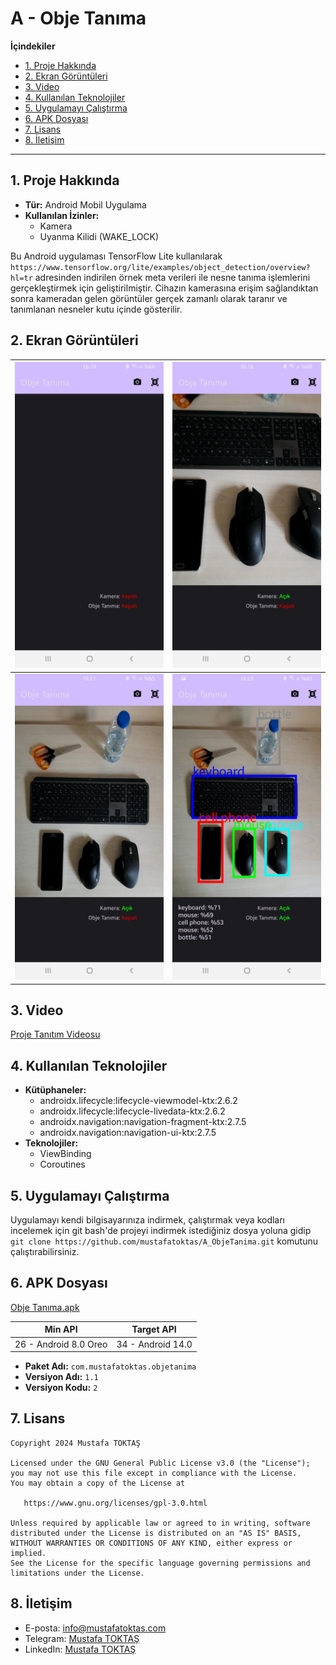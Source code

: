 # A - Obje Tanıma

**İçindekiler**

  - [1. Proje Hakkında](#1-proje-hakkında)
  - [2. Ekran Görüntüleri](#2-ekran-görüntüleri)
  - [3. Video](#3-video)
  - [4. Kullanılan Teknolojiler](#4-kullanılan-teknolojiler)
  - [5. Uygulamayı Çalıştırma](#5-uygulamayı-çalıştırma)
  - [6. APK Dosyası](#6-apk-dosyası)
  - [7. Lisans](#7-lisans)
  - [8. İletişim](#8-i̇letişim)

---


## 1. Proje Hakkında

  - **Tür:** Android Mobil Uygulama
  - **Kullanılan İzinler:** 
    - Kamera
    - Uyanma Kilidi (WAKE_LOCK)

Bu Android uygulaması TensorFlow Lite kullanılarak `https://www.tensorflow.org/lite/examples/object_detection/overview?hl=tr` adresinden indirilen örnek meta verileri ile nesne tanıma işlemlerini gerçekleştirmek için geliştirilmiştir. Cihazın kamerasına erişim sağlandıktan sonra kameradan gelen görüntüler gerçek zamanlı olarak taranır ve tanımlanan nesneler kutu içinde gösterilir.


## 2. Ekran Görüntüleri

|  ![Ekran Görüntüsü 1](./README%20RESOURCES/Ekran%20Görüntüsü%201.jpg) | ![Ekran Görüntüsü 2](./README%20RESOURCES/Ekran%20Görüntüsü%202.jpg) |
|                        -------------                                  |                       -------------                                  |
|  ![Ekran Görüntüsü 3](./README%20RESOURCES/Ekran%20Görüntüsü%203.jpg) | ![Ekran Görüntüsü 4](./README%20RESOURCES/Ekran%20Görüntüsü%204.jpg) |                                                                   |


## 3. Video

[Proje Tanıtım Videosu](https://youtu.be/RpdR251bvqw)

## 4. Kullanılan Teknolojiler

- **Kütüphaneler:**
  - androidx.lifecycle:lifecycle-viewmodel-ktx:2.6.2
  - androidx.lifecycle:lifecycle-livedata-ktx:2.6.2
  - androidx.navigation:navigation-fragment-ktx:2.7.5
  - androidx.navigation:navigation-ui-ktx:2.7.5
- **Teknolojiler:**
  - ViewBinding
  - Coroutines


## 5. Uygulamayı Çalıştırma

Uygulamayı kendi bilgisayarınıza indirmek, çalıştırmak veya kodları incelemek için git bash'de projeyi indirmek istediğiniz dosya yoluna gidip `git clone https://github.com/mustafatoktas/A_ObjeTanima.git` komutunu çalıştırabilirsiniz.


## 6. APK Dosyası

[Obje Tanıma.apk](./README%20RESOURCES/Obje%20Tanıma.apk)

|  Min API | Target API |
| ------------- | ------------- |
|  26 - Android 8.0 Oreo | 34 - Android 14.0 |
- **Paket Adı:** `com.mustafatoktas.objetanima`
- **Versiyon Adı:** `1.1`
- **Versiyon Kodu:** `2`


## 7. Lisans
    Copyright 2024 Mustafa TOKTAŞ

    Licensed under the GNU General Public License v3.0 (the "License");
    you may not use this file except in compliance with the License.
    You may obtain a copy of the License at

       https://www.gnu.org/licenses/gpl-3.0.html

    Unless required by applicable law or agreed to in writing, software
    distributed under the License is distributed on an "AS IS" BASIS,
    WITHOUT WARRANTIES OR CONDITIONS OF ANY KIND, either express or implied.
    See the License for the specific language governing permissions and
    limitations under the License.


## 8. İletişim

- E-posta: [info@mustafatoktas.com](mailto:info@mustafatoktas.com)
- Telegram: [Mustafa TOKTAŞ](https://t.me/mustafatoktas00)
- LinkedIn: [Mustafa TOKTAŞ](https://www.linkedin.com/in/mustafatoktas/)
